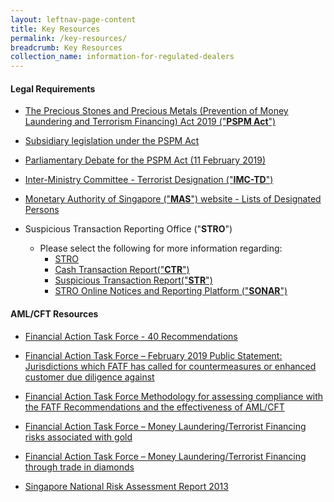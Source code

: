 ```yaml
---
layout: leftnav-page-content
title: Key Resources
permalink: /key-resources/
breadcrumb: Key Resources
collection_name: information-for-regulated-dealers
---
```


#### Legal Requirements

* [The Precious Stones and Precious Metals (Prevention of Money Laundering and Terrorism Financing) Act 2019 ("**PSPM Act**")](https://sso.agc.gov.sg/Act/PSPMPMLTFA2019)

* [Subsidiary legislation under the PSPM Act](https://sso.agc.gov.sg/Act/PSPMPMLTFA2019?ViewType=Sl)
  
* [Parliamentary Debate for the PSPM Act (11 February 2019)](https://sprs.parl.gov.sg/search/sprs3topic?reportid=bill-349)

* [Inter-Ministry Committee - Terrorist Designation ("**IMC-TD**")](https://www.mha.gov.sg/inter-ministry-committee-terrorist-designation-(imc-td))
  
* [Monetary Authority of Singapore ("**MAS**") website - Lists of Designated Persons](https://www.mas.gov.sg/regulation/anti-money-laundering/targeted-financial-sanctions/lists-of-designated-individuals-and-entities)
  
* Suspicious Transaction Reporting Office ("**STRO**")
  * Please select the following for more information regarding:
    * [STRO](https://www.police.gov.sg/about-us/organisational-structure/specialist-staff-departments/commercial-affairs-department/aml-cft/suspicious-transaction-reporting-office)
    * [Cash Transaction Report("**CTR**")](https://www.police.gov.sg/about-us/organisational-structure/specialist-staff-departments/commercial-affairs-department/aml-cft/suspicious-transaction-reporting-office/cash-transaction-reporting#content)
    * [Suspicious Transaction Report("**STR**")](https://www.police.gov.sg/about-us/organisational-structure/specialist-staff-departments/commercial-affairs-department/aml-cft/suspicious-transaction-reporting-office/suspicious-transaction-reporting#content)
    * [STRO Online Notices and Reporting Platform ("**SONAR**")](https://www.police.gov.sg/e-services/report/stro-online-notices-and-reporting-platform)

#### AML/CFT Resources

* [Financial Action Task Force - 40 Recommendations](http://www.fatf-gafi.org/publications/fatfrecommendations/documents/fatf-recommendations.html)

* [Financial Action Task Force – February 2019 Public Statement: Jurisdictions which FATF has called for countermeasures or enhanced customer due diligence against](https://www.fatf-gafi.org/publications/high-risk-and-other-monitored-jurisdictions/documents/public-statement-february-2019.html)

* [Financial Action Task Force Methodology for assessing compliance with the FATF Recommendations and the effectiveness of AML/CFT](http://www.fatf-gafi.org/publications/mutualevaluations/documents/fatf-methodology.html)

* [Financial Action Task Force – Money Laundering/Terrorist Financing risks associated with gold](https://www.fatf-gafi.org/media/fatf/documents/reports/ML-TF-risks-vulnerabilities-associated-with-gold.pdf)

* [Financial Action Task Force – Money Laundering/Terrorist Financing through trade in diamonds](https://www.fatf-gafi.org/media/fatf/documents/reports/ML-TF-through-trade-in-diamonds.pdf)

* [Singapore National Risk Assessment Report 2013](/images/Singapore%20NRA%20Report%202013_24032015.pdf)

